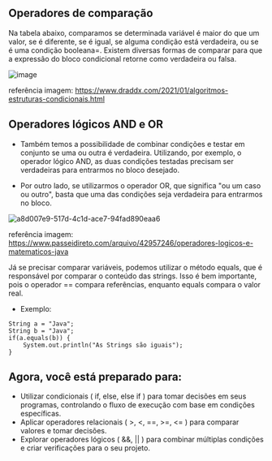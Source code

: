 ## Operadores de comparação
Na tabela abaixo, comparamos se determinada variável é maior do que um valor, se é diferente, se é igual, se alguma condição está verdadeira, ou se é uma condição booleana=. Existem diversas formas de comparar para que a expressão do bloco condicional retorne como verdadeira ou falsa.

![image](https://github.com/user-attachments/assets/f367a3b1-bd0a-4990-b4e9-fded6dd56abb)

referência imagem: https://www.draddx.com/2021/01/algoritmos-estruturas-condicionais.html

## Operadores lógicos AND e OR
* Também temos a possibilidade de combinar condições e testar em conjunto se uma ou outra é verdadeira. Utilizando, por exemplo, o operador lógico AND, as duas condições testadas precisam ser verdadeiras para entrarmos no bloco desejado.

* Por outro lado, se utilizarmos o operador OR, que significa "ou um caso ou outro", basta que uma das condições seja verdadeira para entrarmos no bloco.

![a8d007e9-517d-4c1d-ace7-94fad890eaa6](https://github.com/user-attachments/assets/6e8410a8-9438-49e9-833a-6a218861a550)

referência imagem: https://www.passeidireto.com/arquivo/42957246/operadores-logicos-e-matematicos-java

Já se precisar comparar variáveis, podemos utilizar o método equals, que é responsável por comparar o conteúdo das strings. Isso é bem importante, pois o operador == compara referências, enquanto equals compara o valor real. 
* Exemplo:

```
String a = "Java";
String b = "Java";
if(a.equals(b)) {
    System.out.println("As Strings são iguais");
}
```
## Agora, você está preparado para:

* Utilizar condicionais ( if, else, else if ) para tomar decisões em seus programas, controlando o fluxo de execução com base em condições específicas.
* Aplicar operadores relacionais ( >, <, ==, >=, <= ) para comparar valores e tomar decisões.
* Explorar operadores lógicos ( &&, || ) para combinar múltiplas condições e criar verificações para o seu projeto.
